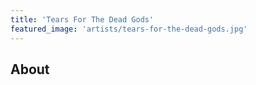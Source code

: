 ```yaml
---
title: 'Tears For The Dead Gods'
featured_image: 'artists/tears-for-the-dead-gods.jpg'
---
```


## About


